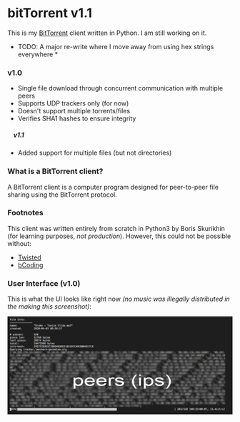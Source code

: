 # bitTorrent v1.1

This is my [BitTorrent](https://en.wikipedia.org/wiki/BitTorrent) client written in Python. I am still working on it.

* TODO: A major re-write where I move away from using hex strings everywhere *

### v1.0
- Single file download through concurrent communication with multiple peers
- Supports UDP trackers only (for now)
- Doesn't support multiple torrents/files
- Verifies SHA1 hashes to ensure integrity
##### &nbsp;&nbsp;&nbsp;&nbsp;v1.1
- Added support for multiple files (but not directories)

### What is a BitTorrent client?

A BitTorrent client is a computer program designed for peer-to-peer file sharing using the BitTorrent protocol.

### Footnotes

This client was written entirely from scratch in Python3 by Boris Skurikhin (for learning purposes, *not production*).
However, this could not be possible without:
- [Twisted](https://twistedmatrix.com/trac/)
- [bCoding](https://pypi.org/project/bcoding/1.4/)

### User Interface (v1.0)

This is what the UI looks like right now *(no music was illegally distributed in the making this screenshot)*:

![User Interface](docs/UI.jpg)


